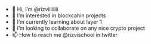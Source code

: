 - 👋 Hi, I’m @rizviiiiiiii
- 👀 I’m interested in blockcahin projects
- 🌱 I’m currently learning about layer 1
- 💞️ I’m looking to collaborate on any nice crypto project
- 📫 How to reach me @rizvischool in twitter

<!---
rizviiiiiiii/rizviiiiiiii is a ✨ special ✨ repository because its `README.md` (this file) appears on your GitHub profile.
You can click the Preview link to take a look at your changes.
--->

